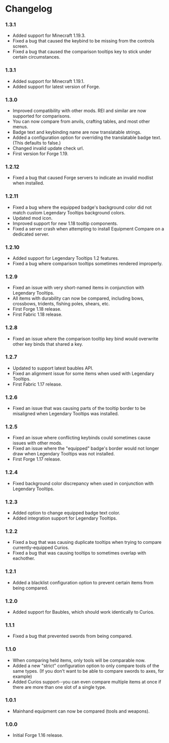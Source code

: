 # Changelog

### 1.3.1
- Added support for Minecraft 1.19.3.
- Fixed a bug that caused the keybind to be missing from the controls screen.
- Fixed a bug that caused the comparison tooltips key to stick under certain circumstances.

### 1.3.1
- Added support for Minecraft 1.19.1.
- Added support for latest version of Forge.

### 1.3.0
- Improved compatibility with other mods.  REI and similar are now supported for comparisons.
- You can now compare from anvils, crafting tables, and most other menus.
- Badge text and keybinding name are now translatable strings.
- Added a configuration option for overriding the translatable badge text. (This defaults to false.)
- Changed invalid update check url.
- First version for Forge 1.19.

### 1.2.12
- Fixed a bug that caused Forge servers to indicate an invalid modlist when installed.

### 1.2.11
- Fixed a bug where the equipped badge's background color did not match custom Legendary Tooltips background colors.
- Updated mod icon.
- Improved support for new 1.18 tooltip components.
- Fixed a server crash when attempting to install Equipment Compare on a dedicated server.

### 1.2.10
- Added support for Legendary Tooltips 1.2 features.
- Fixed a bug where comparison tooltips sometimes rendered improperly.

### 1.2.9
- Fixed an issue with very short-named items in conjunction with Legendary Tooltips.
- All items with durability can now be compared, including bows, crossbows, tridents, fishing poles, shears, etc.
- First Forge 1.18 release.
- First Fabric 1.18 release.

### 1.2.8
- Fixed an issue where the comparison tooltip key bind would overwrite other key binds that shared a key.

### 1.2.7
- Updated to support latest baubles API.
- Fixed an alignment issue for some items when used with Legendary Tooltips.
- First Fabric 1.17 release.

### 1.2.6
- Fixed an issue that was causing parts of the tooltip border to be misaligned when Legendary Tooltips was installed.

### 1.2.5
- Fixed an issue where conflicting keybinds could sometimes cause issues with other mods.
- Fixed an issue where the "equipped" badge's border would not longer draw when Legendary Tooltips was not installed.
- First Forge 1.17 release.

### 1.2.4
- Fixed background color discrepancy when used in conjunction with Legendary Tooltips.

### 1.2.3
- Added option to change equipped badge text color.
- Added integration support for Legendary Tooltips.

### 1.2.2
- Fixed a bug that was causing duplicate tooltips when trying to compare currently-equipped Curios.
- Fixed a bug that was causing tooltips to sometimes overlap with eachother.

### 1.2.1
- Added a blacklist configuration option to prevent certain items from being compared.

### 1.2.0
- Added support for Baubles, which should work identically to Curios.

### 1.1.1
- Fixed a bug that prevented swords from being compared.

### 1.1.0
- When comparing held items, only tools will be comparable now.
- Added a new "strict" configuration option to only compare tools of the same types. (If you don't want to be able to compare swords to axes, for example)
- Added Curios support--you can even compare multiple items at once if there are more than one slot of a single type.

### 1.0.1
- Mainhand equipment can now be compared (tools and weapons).

### 1.0.0
- Initial Forge 1.16 release.